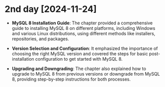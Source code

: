 # 2nd day [2024-11-24]

- **MySQL 8 Installation Guide**: The chapter provided a comprehensive guide to installing MySQL 8 on different platforms, including Windows and various Linux distributions, using different methods like installers, repositories, and packages.

- **Version Selection and Configuration**: It emphasized the importance of choosing the right MySQL version and covered the steps for basic post-installation configuration to get started with MySQL 8.

- **Upgrading and Downgrading**: The chapter also explained how to upgrade to MySQL 8 from previous versions or downgrade from MySQL 8, providing step-by-step instructions for both processes.
